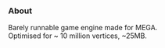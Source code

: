 
### About
Barely runnable game engine made for MEGA.      
Optimised for ~ 10 million vertices, ~25MB.
